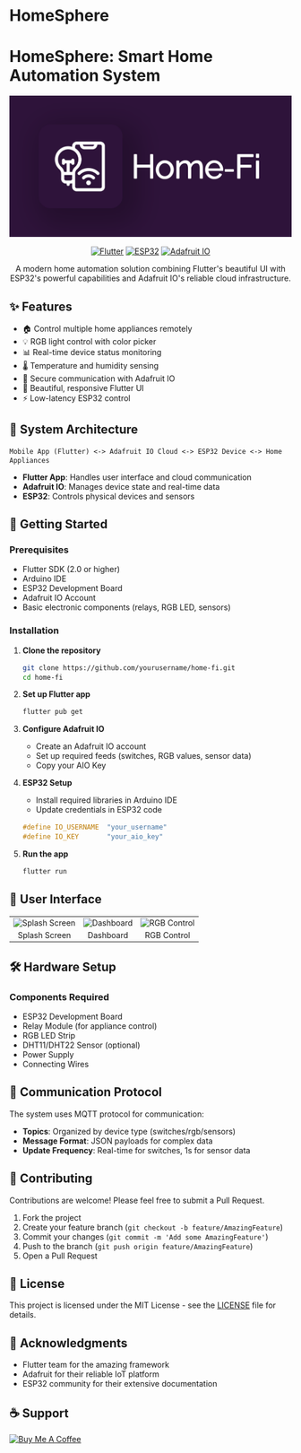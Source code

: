 # HomeSphere
# HomeSphere: Smart Home Automation System

<div align="center">
  <img src="Home-Fi.png" width="700" alt="Home-Fi Logo">

  [![Flutter](https://img.shields.io/badge/Flutter-2.0+-blue.svg)](https://flutter.dev/)
  [![ESP32](https://img.shields.io/badge/ESP32-Compatible-brightgreen.svg)](https://www.espressif.com/)
  [![Adafruit IO](https://img.shields.io/badge/Adafruit%20IO-Connected-red.svg)](https://io.adafruit.com/)
  
  <p>
    A modern home automation solution combining Flutter's beautiful UI with ESP32's powerful capabilities and Adafruit IO's reliable cloud infrastructure.
  </p>
</div>

## ✨ Features

- 🏠 Control multiple home appliances remotely
- 💡 RGB light control with color picker
- 📊 Real-time device status monitoring
- 🌡️ Temperature and humidity sensing
- 🔐 Secure communication with Adafruit IO
- 📱 Beautiful, responsive Flutter UI
- ⚡ Low-latency ESP32 control

## 🎯 System Architecture

```
Mobile App (Flutter) <-> Adafruit IO Cloud <-> ESP32 Device <-> Home Appliances
```

- **Flutter App**: Handles user interface and cloud communication
- **Adafruit IO**: Manages device state and real-time data
- **ESP32**: Controls physical devices and sensors

## 🚀 Getting Started

### Prerequisites

- Flutter SDK (2.0 or higher)
- Arduino IDE
- ESP32 Development Board
- Adafruit IO Account
- Basic electronic components (relays, RGB LED, sensors)

### Installation

1. **Clone the repository**
   ```bash
   git clone https://github.com/yourusername/home-fi.git
   cd home-fi
   ```

2. **Set up Flutter app**
   ```bash
   flutter pub get
   ```

3. **Configure Adafruit IO**
   - Create an Adafruit IO account
   - Set up required feeds (switches, RGB values, sensor data)
   - Copy your AIO Key

4. **ESP32 Setup**
   - Install required libraries in Arduino IDE
   - Update credentials in ESP32 code
   ```cpp
   #define IO_USERNAME  "your_username"
   #define IO_KEY       "your_aio_key"
   ```

5. **Run the app**
   ```bash
   flutter run
   ```

## 📱 User Interface

<div align="center">
  <table>
    <tr>
      <td><img src="assets/readmeFiles/1_Splash.gif" width="240" alt="Splash Screen"/></td>
      <td><img src="assets/readmeFiles/2_Dash.jpg" width="240" alt="Dashboard"/></td>
      <td><img src="assets/readmeFiles/3_RGB.jpg" width="240" alt="RGB Control"/></td>
    </tr>
    <tr>
      <td align="center">Splash Screen</td>
      <td align="center">Dashboard</td>
      <td align="center">RGB Control</td>
    </tr>
  </table>
</div>

## 🛠️ Hardware Setup

### Components Required
- ESP32 Development Board
- Relay Module (for appliance control)
- RGB LED Strip
- DHT11/DHT22 Sensor (optional)
- Power Supply
- Connecting Wires

## 📡 Communication Protocol

The system uses MQTT protocol for communication:
- **Topics**: Organized by device type (switches/rgb/sensors)
- **Message Format**: JSON payloads for complex data
- **Update Frequency**: Real-time for switches, 1s for sensor data

## 🤝 Contributing

Contributions are welcome! Please feel free to submit a Pull Request.

1. Fork the project
2. Create your feature branch (`git checkout -b feature/AmazingFeature`)
3. Commit your changes (`git commit -m 'Add some AmazingFeature'`)
4. Push to the branch (`git push origin feature/AmazingFeature`)
5. Open a Pull Request

## 📝 License

This project is licensed under the MIT License - see the [LICENSE](LICENSE) file for details.

## 🙏 Acknowledgments

- Flutter team for the amazing framework
- Adafruit for their reliable IoT platform
- ESP32 community for their extensive documentation

## ☕ Support

<a href="https://www.buymeacoffee.com/jobinbiju234" target="_blank">
  <img src="https://cdn.buymeacoffee.com/buttons/v2/default-yellow.png" height="50" alt="Buy Me A Coffee">
</a>
